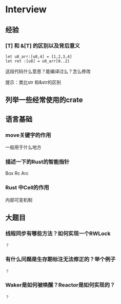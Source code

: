# Interview

## 经验

### [T] 和 &[T] 的区别以及背后意义

    let u8_arr:[u8,4] = [1,2,3,4]
    let ret :[u8] = u8_arr[0..2]

这段代码什么意思？能编译过么？怎么修改

提示：类比str 和&str的区别

## 列举一些经常使用的crate

## 语言基础

### move关键字的作用
一般用于什么地方

### 描述一下的Rust的智能指针
Box<T>
Rc<T>
Arc<T>
    
### Rust 中Cell的作用
内部可变机制
    
    
## 大题目
### 线程同步有哪些方法？如何实现一个RWLock
    ？
    
### 有什么问题是生存期标注无法修正的？举个例子
    ？
### Waker是如何被唤醒？Reactor是如何实现的？
    ？
